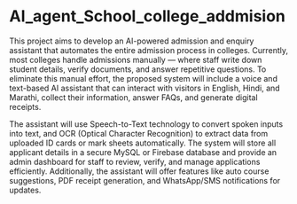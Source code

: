 # AI_agent_School_college_addmision

This project aims to develop an AI-powered admission and enquiry assistant that automates the entire admission process in colleges. Currently, most colleges handle admissions manually — where staff write down student details, verify documents, and answer repetitive questions. To eliminate this manual effort, the proposed system will include a voice and text-based AI assistant that can interact with visitors in English, Hindi, and Marathi, collect their information, answer FAQs, and generate digital receipts.

The assistant will use Speech-to-Text technology to convert spoken inputs into text, and OCR (Optical Character Recognition) to extract data from uploaded ID cards or mark sheets automatically. The system will store all applicant details in a secure MySQL or Firebase database and provide an admin dashboard for staff to review, verify, and manage applications efficiently. Additionally, the assistant will offer features like auto course suggestions, PDF receipt generation, and WhatsApp/SMS notifications for updates.

